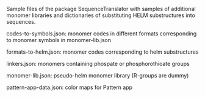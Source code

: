Sample files of the package SequenceTranslator with samples of
additional monomer libraries and dictionaries of substituting HELM substructures into sequences.

codes-to-symbols.json: monomer codes in different formats corresponding to monomer symbols in monomer-lib.json

formats-to-helm.json: monomer codes corresponding to helm substructures

linkers.json: monomers containing phospate or phosphorothioate groups

monomer-lib.json: pseudo-helm monomer library (R-groups are dummy)

pattern-app-data.json: color maps for Pattern app
